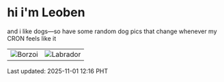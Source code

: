 # hi i'm Leoben

and i like dogs—so have some random dog pics that change whenever my CRON feels like it

|  |  |
|--------|----------|
| ![Borzoi](https://random-dog-vercel.vercel.app/api/random-borzoi?v=1761970570) | ![Labrador](https://random-dog-vercel.vercel.app/api/random-labrador?v=1761970570) |

Last updated: 2025-11-01 12:16 PHT
